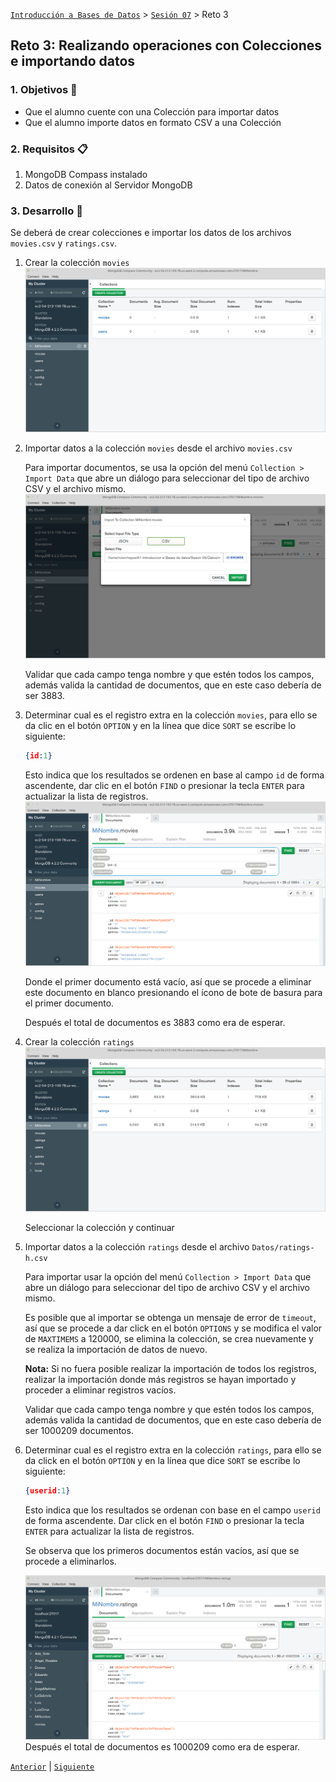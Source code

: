 [`Introducción a Bases de Datos`](../../Readme.md) > [`Sesión 07`](../Readme.md) > Reto 3

## Reto 3: Realizando operaciones con Colecciones e importando datos

### 1. Objetivos :dart:
- Que el alumno cuente con una Colección para importar datos
- Que el alumno importe datos en formato CSV a una Colección

### 2. Requisitos :clipboard:
1. MongoDB Compass instalado
1. Datos de conexión al Servidor MongoDB

### 3. Desarrollo :rocket:
Se deberá de crear colecciones e importar los datos de los archivos `movies.csv` y `ratings.csv`.

1. Crear la colección `movies`
   ![Colección movies](imagenes/colecciones.png)

1. Importar datos a la colección `movies` desde el archivo `movies.csv`

   Para importar documentos, se usa la opción del menú `Collection > Import Data` que abre un diálogo para seleccionar del tipo de archivo CSV y el archivo mismo.
   ![Importando datos csv](imagenes/importando-datos.png)

   Validar que cada campo tenga nombre y que estén todos los campos, además valida la cantidad de documentos, que en este caso debería de ser 3883.

1. Determinar cual es el registro extra en la colección `movies`, para ello se da clic en el botón `OPTION` y en la línea que dice `SORT` se escribe lo siguiente:
   ```json
   {id:1}
   ```
   Esto indica que los resultados se ordenen en base al campo `id` de forma ascendente, dar clic en el botón `FIND` o presionar la tecla `ENTER` para actualizar la lista de registros.
   ![Documentos de movies ordenados](imagenes/documentos-movies-ordenados.png)

   Donde el primer documento está vacío, así que se procede a eliminar este documento en blanco presionando el ícono de bote de basura para el primer documento.

   Después el total de documentos es 3883 como era de esperar.

1. Crear la colección `ratings`
   ![Colección movies](imagenes/colecciones-02.png)

   Seleccionar la colección y continuar

1. Importar datos a la colección `ratings` desde el archivo `Datos/ratings-h.csv`

   Para importar usar la opción del menú `Collection > Import Data` que abre un diálogo para seleccionar del tipo de archivo CSV y el archivo mismo.

   Es posible que al importar se obtenga un mensaje de error de `timeout`, así que se procede a dar click en el botón `OPTIONS` y se modifica el valor de `MAXTIMEMS` a 120000, se elimina la colección, se crea nuevamente y se realiza la importación de datos de nuevo.

   __Nota:__ Si no fuera posible realizar la importación de todos los registros, realizar la importación donde más registros se hayan importado y proceder a eliminar registros vacíos.

   Validar que cada campo tenga nombre y que estén todos los campos, además valida la cantidad de documentos, que en este caso debería de ser 1000209 documentos.

1. Determinar cual es el registro extra en la colección `ratings`, para ello se da click en el botón `OPTION` y en la línea que dice `SORT` se escribe lo siguiente:
   ```json
   {userid:1}
   ```
   Esto indica que los resultados se ordenan con base en el campo `userid` de forma ascendente. Dar click en el botón `FIND` o presionar la tecla `ENTER` para actualizar la lista de registros.

   Se observa que los primeros documentos están vacíos, así que se procede a eliminarlos.

   ![Documentos en ratings final](imagenes/documentos-ratings.png)
   Después el total de documentos es 1000209 como era de esperar. 

[`Anterior`](../Ejemplo-06/Readme.md) | [`Siguiente`](../Readme.md#3-proyecto-hammer)
